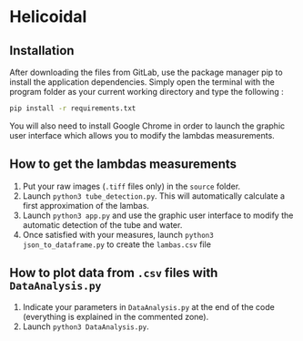 # Helicoidal

## Installation

After downloading the files from GitLab, use the package manager pip to install the application dependencies. Simply open the terminal with the program folder as your current working directory and type the following :
```bash
pip install -r requirements.txt
```
You will also need to install Google Chrome in order to launch the graphic user interface which allows you to modify the lambdas measurements. 

## How to get the lambdas measurements

1) Put your raw images (`.tiff` files only) in the `source` folder.
2) Launch `python3 tube_detection.py`. This will automatically calculate a first approximation of the lambas.
3) Launch `python3 app.py` and use the graphic user interface to modify the automatic detection of the tube and water. 
4) Once satisfied with your measures, launch `python3 json_to_dataframe.py` to create the `lambas.csv` file

## How to plot data from `.csv` files with `DataAnalysis.py`

1) Indicate your parameters in `DataAnalysis.py` at the end of the code (everything is explained in the commented zone).
2) Launch `python3 DataAnalysis.py`.